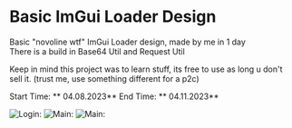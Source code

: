 # Basic ImGui Loader Design

Basic "novoline wtf" ImGui Loader design, made by me in 1 day\
There is a build in Base64 Util and Request Util

Keep in mind this project was to learn stuff, its free to use as long u don't sell it. (trust me, use something different for a p2c)

Start Time: ** 04.08.2023**
End Time:  ** 04.11.2023**

![Login:](https://cdn.discordapp.com/attachments/1025110804120477798/1095128274633498694/image.png)
![Main:](https://cdn.discordapp.com/attachments/1025110804120477798/1095128264902717610/image.png)
![Main:](https://cdn.discordapp.com/attachments/1025110804120477798/1095128264902717610/image.png)
